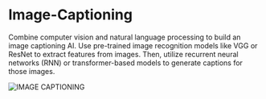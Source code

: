 # Image-Captioning

Combine computer vision and natural language processing to build an image captioning AI. Use pre-trained image recognition models like VGG or ResNet to extract features from images. Then, utilize recurrent neural networks (RNN) or transformer-based models to generate captions for those images.

![IMAGE CAPTIONING](https://github.com/anjali200403/Image-Captioning/assets/150911312/eec5ebbe-fbad-461b-9385-3ec06d11b8ed)

